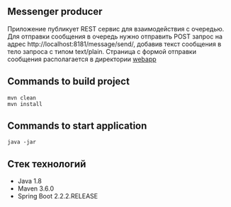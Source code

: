 ## Messenger producer
Приложение публикует REST сервис для взаимодействия с очередью.
Для отправки сообщения в очередь нужно отправить POST запрос на адрес http://localhost:8181/message/send/, добавив текст сообщения в тело запроса с типом text/plain. Страница с формой отправки сообщения располагается в директории [webapp](./src/main/webapp) 

## Commands to build project
```
mvn clean
mvn install
```
## Commands to start application
```
java -jar 
```

## Стек технологий

* Java 1.8
* Maven 3.6.0 
* Spring Boot 2.2.2.RELEASE
